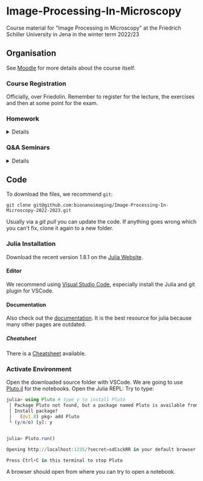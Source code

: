 # Image-Processing-In-Microscopy
Course material for "Image Processing in Microscopy" at the Friedrich Schiller University in Jena in the winter term 2022/23

## Organisation
See [Moodle](https://moodle.uni-jena.de/course/view.php?id=32267) for more details about the course itself.

### Course Registration
Officially, over Friedolin. Remember to register for the lecture, the exercises and then at some point for the exam.

### Homework
<details>
    <summary>Details</summary>
    
* 21.10.22: Homework 01 about adding and removing Noise (more will follow later in this course)
    * [HW01.jl](HW01.jl)
    
</details>

### Q&A Seminars
<details>
    <summary>Details</summary>

    
</details>


## Code
To download the files, we recommend `git`:
```
git clone git@github.com:bionanoimaging/Image-Processing-In-Microscopy-2022-2023.git
```
Usually via a _git pull_ you can update the code. If anything goes wrong which you can't fix, clone it again to a new folder.


### Julia Installation
Download the recent version 1.8.1 on the [Julia Website](https://julialang.org/downloads/).

#### Editor
We recommend using [Visual Studio Code](https://www.julia-vscode.org/), especially install the Julia and git plugin for VSCode.

#### Documentation 
Also check out the [documentation](https://docs.julialang.org/en/v1/manual/performance-tips/). It is the best resource for julia because many other pages are outdated.

##### Cheatsheet
There is a [Cheatsheet](https://juliadocs.github.io/Julia-Cheat-Sheet/) available.

### Activate Environment
Open the downloaded source folder with VSCode.
We are going to use [Pluto.jl](https://github.com/fonsp/Pluto.jl) for the notebooks.
Open the Julia REPL:
Try to type:
```julia
julia> using Pluto # type y to install Pluto
 │ Package Pluto not found, but a package named Pluto is available from a registry. 
 │ Install package?
 │   (@v1.8) pkg> add Pluto 
 └ (y/n/o) [y]: y


julia> Pluto.run()

Opening http://localhost:1235/?secret=sdCsckRR in your default browser... ~ have fun!

Press Ctrl+C in this terminal to stop Pluto
```

A browser should open from where you can try to open a notebook.
